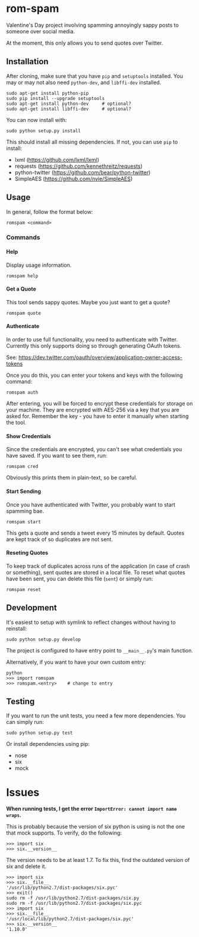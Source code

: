 # rom-spam
Valentine's Day project involving spamming annoyingly sappy posts to someone over social media.

At the moment, this only allows you to send quotes over Twitter.

## Installation

After cloning, make sure that you have `pip` and `setuptools` installed. You may
or may not also need `python-dev`, and `libffi-dev` installed.

    sudo apt-get install python-pip
    sudo pip install --upgrade setuptools
    sudo apt-get install python-dev     # optional?
    sudo apt-get install libffi-dev     # optional?

You can now install with:

    sudo python setup.py install

This should install all missing dependencies. If not, you can use `pip` to install:

* lxml (https://github.com/lxml/lxml)
* requests (https://github.com/kennethreitz/requests)
* python-twitter (https://github.com/bear/python-twitter)
* SimpleAES (https://github.com/nvie/SimpleAES)

## Usage
In general, follow the format below:

    romspam <command>

### Commands

#### Help
Display usage information.

    romspam help

#### Get a Quote
This tool sends sappy quotes. Maybe you just want to get a quote?

    romspam quote

#### Authenticate
In order to use full functionality, you need to authenticate with Twitter.
Currently this only supports doing so through generating OAuth tokens.

See: https://dev.twitter.com/oauth/overview/application-owner-access-tokens

Once you do this, you can enter your tokens and keys with the following command:

    romspam auth

After entering, you will be forced to encrypt these credentials for storage on
your machine. They are encrypted with AES-256 via a key that you are asked for.
Remember the key - you have to enter it manually when starting the tool.

#### Show Credentials
Since the credentials are encrypted, you can't see what credentials you have saved.
If you want to see them, run:

    romspam cred

Obviously this prints them in plain-text, so be careful.

#### Start Sending
Once you have authenticated with Twitter, you probably want to start spamming bae.

    romspam start

This gets a quote and sends a tweet every 15 minutes by default. Quotes are kept
track of so duplicates are not sent.

#### Reseting Quotes
To keep track of duplicates across runs of the application (in case of crash or something),
sent quotes are stored in a local file. To reset what quotes have been sent,
you can delete this file (`sent`) or simply run:

    romspam reset

## Development
It's easiest to setup with symlink to reflect changes without having to reinstall:

    sudo python setup.py develop

The project is configured to have entry point to `__main__.py`'s main function.

Alternatively, if you want to have your own custom entry:

    python
    >>> import romspam
    >>> romspam.<entry>    # change to entry

## Testing
If you want to run the unit tests, you need a few more dependencies. You can
simply run:

    sudo python setup.py test

Or install dependencies using pip:

* nose
* six
* mock

# Issues

**When running tests, I get the error `ImportError: cannot import name wraps`.**

This is probably because the version of six python is using is not the one that
mock supports. To verify, do the following:

    >>> import six
    >>> six.__version__

The version needs to be at least 1.7. To fix this, find the outdated version of
six and delete it.

    >>> import six
    >>> six.__file__
    '/usr/lib/python2.7/dist-packages/six.pyc'
    >>> exit()
    sudo rm -f /usr/lib/python2.7/dist-packages/six.py
    sudo rm -f /usr/lib/python2.7/dist-packages/six.pyc
    >>> import six
    >>> six.__file__
    '/usr/local/lib/python2.7/dist-packages/six.pyc'
    >>> six.__version__
    '1.10.0'
